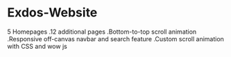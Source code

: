 # Exdos-Website
5 Homepages
.12 additional pages
.Bottom-to-top scroll animation
.Responsive off-canvas navbar and search feature
.Custom scroll animation with CSS and wow js 

